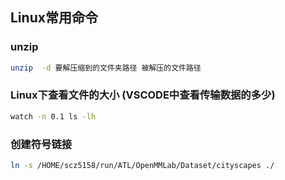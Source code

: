 ## Linux常用命令  
### unzip  
```bash
unzip  -d 要解压缩到的文件夹路径 被解压的文件路径
```
### Linux下查看文件的大小 (VSCODE中查看传输数据的多少)

```bash
watch -n 0.1 ls -lh
```
### 创建符号链接
```bash
ln -s /HOME/scz5158/run/ATL/OpenMMLab/Dataset/cityscapes ./
```